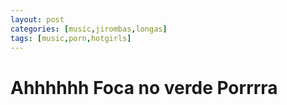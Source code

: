 ```yaml
---
layout: post
categories: [music,jirombas,longas]
tags: [music,porn,hotgirls]
---
```


# Ahhhhhh Foca no verde Porrrra